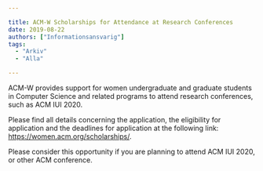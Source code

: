 ```yaml
---

title: ACM-W Scholarships for Attendance at Research Conferences
date: 2019-08-22
authors: ["Informationsansvarig"]
tags:
  - "Arkiv"
  - "Alla"

---
```


ACM-W provides support for women undergraduate and graduate students in 
Computer Science and related programs to attend research conferences, such as 
ACM IUI 2020. 

Please find all details concerning the application, the eligibility 
for application and the deadlines for application at the following link: https://women.acm.org/scholarships/.
 
Please consider this opportunity if you are planning to attend ACM IUI 2020, or 
other ACM conference.